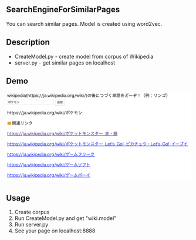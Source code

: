 SearchEngineForSimilarPages
----
You can search similar pages.
Model is created using word2vec.

## Description
* CreateModel.py - create model from corpus of Wikipedia
* server.py - get similar pages on localhost

## Demo
![demo](demo.png "demo")

## Usage
1. Create corpus
2. Run CreateModel.py and get "wiki.model"
3. Run server.py
4. See your page on localhost:8888